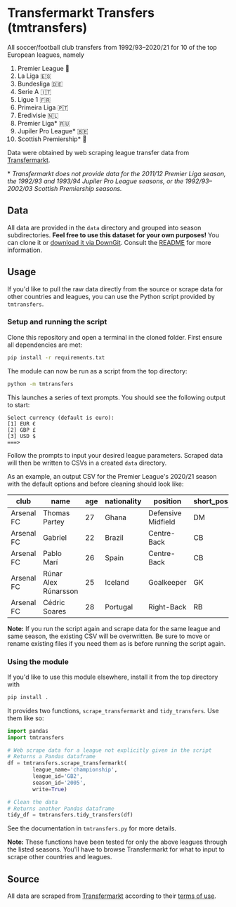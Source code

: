 # Transfermarkt Transfers (tmtransfers)

All soccer/football club transfers from 1992/93&ndash;2020/21 for 10 of the top European leagues, namely

1. Premier League :england:
2. La Liga :es:
3. Bundesliga :de:
4. Serie A :it:
5. Ligue 1 :fr:
6. Primeira Liga :portugal:
7. Eredivisie :netherlands:
8. Premier Liga* :ru:
9. Jupiler Pro League* :belgium:
10. Scottish Premiership* :scotland:

Data were obtained by web scraping league transfer data from [Transfermarkt](https://www.transfermarkt.com/).

\* _Transfermarkt does not provide data for the 2011/12 Premier Liga season, the 1992/93 and 1993/94 Jupiler Pro League seasons, or the 1992/93&ndash;2002/03 Scottish Premiership seasons._

## Data

All data are provided in the `data` directory and grouped into season subdirectories.
**Feel free to use this dataset for your own purposes!**
You can clone it or [download it via DownGit](https://downgit.github.io/#/home?url=https://github.com/emordonez/transfermarkt-transfers/tree/master/data).
Consult the [README](./data/README.md) for more information.

## Usage

If you'd like to pull the raw data directly from the source or scrape data for other countries and leagues, you can use the Python script provided by `tmtransfers`.

### Setup and running the script

Clone this repository and open a terminal in the cloned folder.
First ensure all dependencies are met:

```bash
pip install -r requirements.txt
```

The module can now be run as a script from the top directory:

```bash
python -m tmtransfers
```

This launches a series of text prompts.
You should see the following output to start:

```text
Select currency (default is euro):
[1] EUR €
[2] GBP £
[3] USD $
===>
```

Follow the prompts to input your desired league parameters.
Scraped data will then be written to CSVs in a created `data` directory.

As an example, an output CSV for the Premier League's 2020/21 season with the default options and before cleaning should look like:

| club       | name                 | age | nationality | position           | short_pos | market_value | dealing_club    | dealing_country | fee           | movement | window | league         | season |
|------------|----------------------|-----|-------------|--------------------|-----------|--------------|-----------------|-----------------|---------------|----------|--------|----------------|--------|
| Arsenal FC | Thomas Partey        | 27  | Ghana       | Defensive Midfield | DM        | €40.00m      | Atlético Madrid | Spain           | €50.00m       | in       | summer | premier-league | 2020   |
| Arsenal FC | Gabriel              | 22  | Brazil      | Centre-Back        | CB        | €20.00m      | LOSC Lille      | France          | €26.00m       | in       | summer | premier-league | 2020   |
| Arsenal FC | Pablo Marí           | 26  | Spain       | Centre-Back        | CB        | €4.80m       | Flamengo        | Brazil          | €5.00m        | in       | summer | premier-league | 2020   |
| Arsenal FC | Rúnar Alex Rúnarsson | 25  | Iceland     | Goalkeeper         | GK        | €1.20m       | Dijon           | France          | €2.00m        | in       | summer | premier-league | 2020   |
| Arsenal FC | Cédric Soares        | 28  | Portugal    | Right-Back         | RB        | €8.00m       | Southampton     | England         | free transfer | in       | summer | premier-league | 2020   |

**Note:** If you run the script again and scrape data for the same league and same season, the existing CSV will be overwritten.
Be sure to move or rename existing files if you need them as is before running the script again.

### Using the module

If you'd like to use this module elsewhere, install it from the top directory with

```bash
pip install .
```

It provides two functions, `scrape_transfermarkt` and `tidy_transfers`.
Use them like so:

```python
import pandas
import tmtransfers

# Web scrape data for a league not explicitly given in the script
# Returns a Pandas dataframe
df = tmtransfers.scrape_transfermarkt(
        league_name='championship',
        league_id='GB2',
        season_id='2005',
        write=True)

# Clean the data
# Returns another Pandas dataframe
tidy_df = tmtransfers.tidy_transfers(df)
```

See the documentation in `tmtransfers.py` for more details.

**Note:** These functions have been tested for only the above leagues through the listed seasons.
You'll have to browse Transfermarkt for what to input to scrape other countries and leagues.

## Source

All data are scraped from [Transfermarkt](https://www.transfermarkt.com/) according to their [terms of use](https://www.transfermarkt.com/intern/anb).
